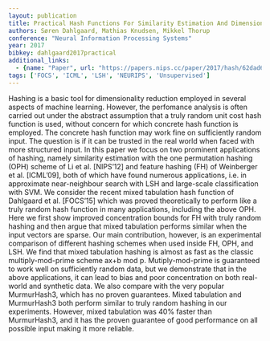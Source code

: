 ```yaml
---
layout: publication
title: Practical Hash Functions For Similarity Estimation And Dimensionality Reduction
authors: Søren Dahlgaard, Mathias Knudsen, Mikkel Thorup
conference: "Neural Information Processing Systems"
year: 2017
bibkey: dahlgaard2017practical
additional_links:
  - {name: "Paper", url: "https://papers.nips.cc/paper/2017/hash/62dad6e273d32235ae02b7d321578ee8-Abstract.html"}
tags: ['FOCS', 'ICML', 'LSH', 'NEURIPS', 'Unsupervised']
---
```

<p>Hashing is a basic tool for dimensionality reduction employed in
several aspects of machine learning. However, the perfomance analysis is
often carried out under the abstract assumption that a truly random unit
cost hash function is used, without concern for which concrete hash
function is employed. The concrete hash function may work fine on
sufficiently random input. The question is if it can be trusted in the
real world when faced with more structured input. In this paper we focus
on two prominent applications of hashing, namely similarity estimation
with the one permutation hashing (OPH) scheme of Li et al. [NIPS’12] and
feature hashing (FH) of Weinberger et al. [ICML’09], both of which have
found numerous applications, i.e. in approximate near-neighbour search
with LSH and large-scale classification with SVM. We consider the recent
mixed tabulation hash function of Dahlgaard et al. [FOCS’15] which was
proved theoretically to perform like a truly random hash function in
many applications, including the above OPH. Here we first show improved
concentration bounds for FH with truly random hashing and then argue
that mixed tabulation performs similar when the input vectors are
sparse. Our main contribution, however, is an experimental comparison of
different hashing schemes when used inside FH, OPH, and LSH. We find
that mixed tabulation hashing is almost as fast as the classic
multiply-mod-prime scheme ax+b mod p. Mutiply-mod-prime is guaranteed to
work well on sufficiently random data, but we demonstrate that in the
above applications, it can lead to bias and poor concentration on both
real-world and synthetic data. We also compare with the very popular
MurmurHash3, which has no proven guarantees. Mixed tabulation and
MurmurHash3 both perform similar to truly random hashing in our
experiments. However, mixed tabulation was 40% faster than MurmurHash3,
and it has the proven guarantee of good performance on all possible
input making it more reliable.</p>
